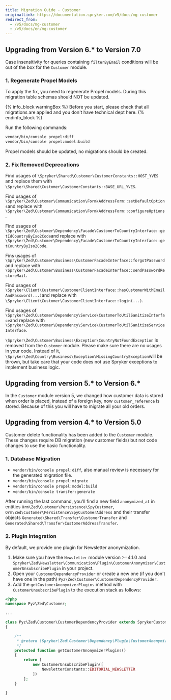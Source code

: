 ```yaml
---
title: Migration Guide - Customer
originalLink: https://documentation.spryker.com/v5/docs/mg-customer
redirect_from:
  - /v5/docs/mg-customer
  - /v5/docs/en/mg-customer
---
```


## Upgrading from Version 6.* to Version 7.0

Case insensitivity for queries containing `filterByEmail` conditions will be out of the box for the `Customer` module.

### 1. Regenerate Propel Models
To apply the fix, you need to regenerate Propel models. During this migration table schemas should NOT be updated.
                
{% info_block warningBox %}
Before you start, please check that all migrations are applied and you don't have technical dept here.
{% endinfo_block %}
                
Run the following commands: 

```bash
vendor/bin/console propel:diff 
vendor/bin/console propel:model:build
```

Propel models should be updated, no migrations should be created.

### 2. Fix Removed Deprecations

Find usages of `\Spryker\Shared\Customer\CustomerConstants::HOST_YVES` and replace them with `\Spryker\Shared\Customer\CustomerConstants::BASE_URL_YVES`.
                
Find usages of `\Spryker\Zed\Customer\Communication\Form\AddressForm::setDefaultOptions`and replace with `\Spryker\Zed\Customer\Communication\Form\AddressForm::configureOptions`.
                
Find usages of `\Spryker\Zed\Customer\Dependency\Facade\CustomerToCountryInterface::getIdCountryByIso2Code`and replace with `\Spryker\Zed\Customer\Dependency\Facade\CustomerToCountryInterface::getCountryByIso2Code`.
                
Fins usages of `\Spryker\Zed\Customer\Business\CustomerFacadeInterface::forgotPassword` and replace with `\Spryker\Zed\Customer\Business\CustomerFacadeInterface::sendPasswordRestoreMail`.
                
Find usages of `\Spryker\Client\Customer\CustomerClientInterface::hasCustomerWithEmailAndPassword(...)`and replace with `\Spryker\Client\Customer\CustomerClientInterface::login(...)`.
                
Find usages of `\Spryker\Zed\Customer\Dependency\Service\CustomerToUtilSanitizeInterface`and replace with `\Spryker\Zed\Customer\Dependency\Service\CustomerToUtilSanitizeServiceInterface`.
                
`\Spryker\Zed\Customer\Business\Exception\CountryNotFoundException` is removed from the `Customer` module. Please make sure there are no usages in your code. Instead of it, `\Spryker\Zed\Country\Business\Exception\MissingCountryException`will be thrown, but take care that your code does not use Spryker exceptions to implement business logic.

## Upgrading from version 5.* to Version 6.* 

In the `Customer` module version 5, we changed how customer data is stored when order is placed, instead of a foreign key, now `customer_reference` is stored. Because of this you will have to migrate all your old orders.

## Upgrading from version 4.* to Version 5.0

Customer delete functionality has been added to the `Customer` module. These changes require DB migration (new customer fields) but not code changes to use the basic functionality.

### 1. Database Migration

* `vendor/bin/console propel:diff`, also manual review is necessary for the generated migration file.
* `vendor/bin/console propel:migrate`
* `vendor/bin/console propel:model:build`
* `vendor/bin/console transfer:generate`

After running the last command, you'll find a new field `anonymized_at` in entities `Orm\Zed\Customer\Persistence\SpyCustomer`, `Orm\Zed\Customer\Persistence\SpyCustomerAddress` and their transfer objects `Generated\Shared\Transfer\CustomerTransfer` and `Generated\Shared\Transfer\CustomerAddressTransfer`.


### 2. Plugin Integration
By default, we provide one plugin for Newsletter anonymization.
1. Make sure you have the `Newsletter` module version >=4.1.0 and 
`Spryker\Zed\Newsletter\Communication\Plugin\CustomerAnonymizer\CustomerUnsubscribePlugin` in your project.
2. Open your `CustomerDependencyProvider` or create a new one (if you don't have one in the path) `Pyz\Zed\Customer\CustomerDependencyProvider`. 
3. Add the `getCustomerAnonymizerPlugins` method with  `CustomerUnsubscribePlugin` to the execution stack as follows:

```php
<?php
namespace Pyz\Zed\Customer;

...

class Pyz\Zed\Customer\CustomerDependencyProvider extends SprykerCustomerDependencyProvider
{

    /**
     * @return \Spryker\Zed\Customer\Dependency\Plugin\CustomerAnonymizerPluginInterface[]
     */
    protected function getCustomerAnonymizerPlugins()
    {
        return [
            new CustomerUnsubscribePlugin([
                NewsletterConstants::EDITORIAL_NEWSLETTER
            ])
        ];
    }
    
}
```

<!-- Last review date: Nov 13, 2017 by Denis Turkov -->
